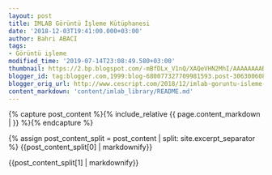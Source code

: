 ```yaml
---
layout: post
title: IMLAB Görüntü İşleme Kütüphanesi
date: '2018-12-03T19:41:00.000+03:00'
author: Bahri ABACI
tags:
- Görüntü işleme
modified_time: '2019-07-14T23:08:49.580+03:00'
thumbnail: https://2.bp.blogspot.com/-mBfDLx_V1nQ/XAQeVHN2MhI/AAAAAAAABs4/2iL5_AxebiQF-aXAeFcDDreuoJOcmFxxQCEwYBhgL/s72-c/cescrip_imlab.png
blogger_id: tag:blogger.com,1999:blog-680077327709981593.post-3063006083148120967
blogger_orig_url: http://www.cescript.com/2018/12/imlab-goruntu-isleme-kutuphanesi.html
content_markdown: 'content/imlab_library/README.md'
---
```


{% capture post_content %}{% include_relative {{ page.content_markdown |  }} %}{% endcapture %}

{% assign post_content_split = post_content | split: site.excerpt_separator %}
{{post_content_split[0] | markdownify}}
<!--more-->
{{post_content_split[1] | markdownify}}